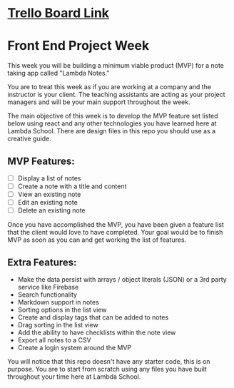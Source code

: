 # [Trello Board Link](https://trello.com/b/YlNx3zN7/lambda-notes-nathan-daniel)

# Front End Project Week
This week you will be building a minimum viable product (MVP) for a note taking app called "Lambda Notes."

You are to treat this week as if you are working at a company and the instructor is your client. The teaching assistants are acting as your project managers and will be your main support throughout the week.

The main objective of this week is to develop the MVP feature set listed below using react and any other technologies you have learned here at Lambda School. There are design files in this repo you should use as a creative guide.  

## MVP Features:
* [ ] Display a list of notes
* [ ] Create a note with a title and content
* [ ] View an existing note
* [ ] Edit an existing note
* [ ] Delete an existing note

Once you have accomplished the MVP, you have been given a feature list that the client would love to have completed.  Your goal would be to finish MVP as soon as you can and get working the list of features.

## Extra Features:
* Make the data persist with arrays / object literals (JSON) or a 3rd party service like Firebase
* Search functionality
* Markdown support in notes
* Sorting options in the list view
* Create and display tags that can be added to notes
* Drag sorting in the list view
* Add the ability to have checklists within the note view
* Export all notes to a CSV
* Create a login system around the MVP

You will notice that this repo doesn't have any starter code, this is on purpose.  You are to start from scratch using any files you have built throughout your time here at Lambda School.  
